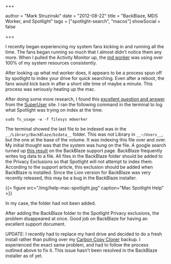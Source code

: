 +++

author = "Mark Struzinski"
date = "2012-08-22"
title = "BackBlaze, MDS Worker, and Spotlight"
tags = ["spotlight-search", "macos"]
showSocial = false

+++

I recently began experiencing my system fans kicking in and running all the time.
The fans began running so much that I almost didn't notice them any more.
When I pulled the Activity Monitor up, the [md worker][mdworker] was using over
100% of my system resources consistently.

After looking up what md worker does, it appears to be a process spun off by
spotlight to index your drive for quick searching. Even after a reboot, the
fans would kick back in after a short idle time of maybe a minute.
This process was seriously heating up the mac.

<!--more-->

After doing some more research, I found this [excellent question and answer][superuserqa]
from the [SuperUser][SuperUser] site. I ran the following command in
the terminal to log what Spotlight was trying on index at the time.

`sudo fs_usage -w -f filesys mdworker`

The terminal showed the last file to be indexed was in the `__/Library/BackBlaze/bzdata__`
folder. This was not Library in `__~/Users__`, but the one at the base of the
volume. It was indexing this file over and over. My initial thought was that
the system was hung on the file. A google search turned up [this result][google_backblaze]
on the BackBlaze support page. BackBlaze frequently writes log data to a file.
All files in the BackBlaze folder should be added to the Privacy Exclusions so
that Spotlight will not attempt to index them. According to the support article,
this exclusion should be added when BackBlaze is installed. Since the Lion version
for BackBlaze was very recently released, this may be a bug in the BackBlaze installer.

{{< figure src="/img/help-mac-spotlight.jpg" caption="Mac Spotlight Help" >}}

In my case, the folder had not been added.

After adding the BackBlaze folder to the Spotlight Privacy exclusions, the
problem disappeared at once. Good job on BackBlaze for having an excellent support document.

UPDATE: I recently had to replace my hard drive and decided to do a fresh
install rather than pulling over my [Carbon Copy Cloner][ccc] backup. I
experienced the exact same problem, and had to follow the process outlined above
to fix it. This issue hasn't been resolved in the BackBlaze installer as of yet.

[mdworker]:http://osxdaily.com/2009/09/14/mdworker-what-is-mdworker/
[superuserqa]:http://superuser.com/questions/46195/why-does-mds-run-wild-in-mac-os-x-10-6
[superuser]:http://superuser.com/
[google_backblaze]:http://www.backblaze.com/help-mac.html#filevault
[ccc]:http://www.bombich.com
